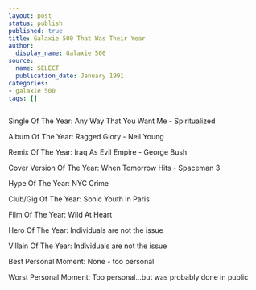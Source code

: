 ```yaml
---
layout: post
status: publish
published: true
title: Galaxie 500 That Was Their Year
author:
  display_name: Galaxie 500
source:
  name: SELECT
  publication_date: January 1991
categories:
- galaxie 500
tags: []
---
```

Single Of The Year: Any Way That You Want Me - Spiritualized 

Album Of The Year: Ragged Glory - Neil Young 

Remix Of The Year: Iraq As Evil Empire - George Bush

Cover Version Of The Year: When Tomorrow Hits - Spaceman 3 

Hype Of The Year: NYC Crime 

Club/Gig Of The Year: Sonic Youth in Paris 

Film Of The Year: Wild At Heart 

Hero Of The Year: Individuals are not the issue 

Villain Of The Year: Individuals are not the issue 

Best Personal Moment: None - too personal 

Worst Personal Moment: Too personal...but was probably done in public</p>
